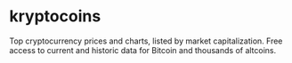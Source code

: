 # kryptocoins
Top cryptocurrency prices and charts, listed by market capitalization. Free access to current and historic data for Bitcoin and thousands of altcoins.
